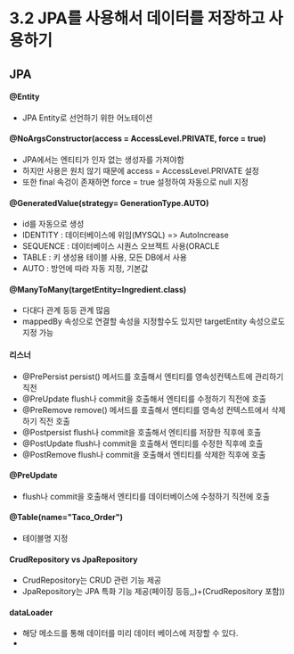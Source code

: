 # 3.2 JPA를 사용해서 데이터를 저장하고 사용하기

## JPA

#### @Entity
 - JPA Entity로 선언하기 위한 어노테이션

#### @NoArgsConstructor(access = AccessLevel.PRIVATE, force = true)
 - JPA에서는 엔티티가 인자 없는 생성자를 가져야함
 - 하지만 사용은 원치 않기 때문에 access = AccessLevel.PRIVATE 설정
 - 또한 final 속겅이 존재하면 force = true 설정하여 자동으로 null 지정

####  @GeneratedValue(strategy= GenerationType.AUTO)
 - id를 자동으로 생성
 - IDENTITY : 데이터베이스에 위임(MYSQL) => AutoIncrease
 - SEQUENCE : 데이터베이스 시퀀스 오브젝트 사용(ORACLE
 - TABLE : 키 생성용 테이블 사용, 모든 DB에서 사용
 - AUTO : 방언에 따라 자동 지정, 기본값

#### @ManyToMany(targetEntity=Ingredient.class)
 - 다대다 관계 등등 관계 많음 
 - mappedBy 속성으로 연결할 속성을 지정할수도 있지만 targetEntity 속성으로도 지정 가능

#### 리스너
 - @PrePersist persist() 메서드를 호출해서 엔티티를 영속성컨텍스트에 관리하기 직전
 - @PreUpdate flush나 commit을 호출해서 엔티티를 수정하기 직전에 호출
 - @PreRemove remove() 메서드를 호출해서 엔티티를 영속성 컨텍스트에서 삭제하기 직전 호출
 - @Postpersist flush나 commit을 호출해서 엔티티를 저장한 직후에 호출
 - @PostUpdate flush나 commit을 호출해서 엔티티를 수정한 직후에 호출
 - @PostRemove  flush나 commit을 호출해서 엔티티를 삭제한 직후에 호출

#### @PreUpdate
 - flush나 commit을 호출해서 엔티티를 데이터베이스에 수정하기 직전에 호출

#### @Table(name="Taco_Order")
 - 테이블명 지정

#### CrudRepository vs JpaRepository
 - CrudRepository는 CRUD 관련 기능 제공
 - JpaRepository는 JPA 특화 기능 제공(페이징 등등,,)+(CrudRepository 포함))

#### dataLoader 
 - 해당 메소드를 통해 데이터를 미리 데이터 베이스에 저장할 수 있다. 
 - 